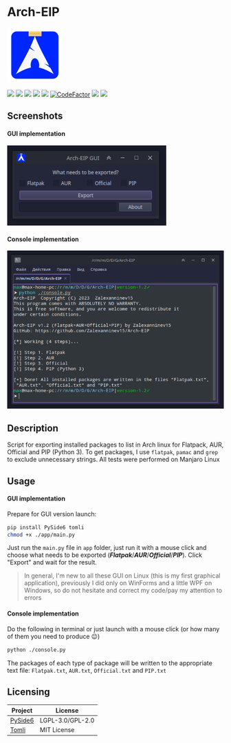 # Arch-EIP

<img src="./app/icon.png" width="128">

 [![](https://img.shields.io/badge/platforms-Arch_Linux-1793D1.svg?logo=archlinux)](https://github.com/Zalexanninev15/Arch-EIP) 
 [![](https://img.shields.io/badge/written_on-Python-3776AB.svg?logo=python)](https://github.com/Zalexanninev15/Arch-EIP) 
 [![](https://img.shields.io/badge/GUI_release-v1.3-blue.svg)](https://github.com/Zalexanninev15/Arch-EIP/blob/main/gui.py) 
 [![](https://img.shields.io/badge/Console_release-v1.2-blue.svg)](https://github.com/Zalexanninev15/Arch-EIP/blob/main/console.py) 
 [![](https://img.shields.io/github/last-commit/Zalexanninev15/Arch-EIP.svg)](https://github.com/Zalexanninev15/Arch-EIP/commits/master) 
 [![CodeFactor](https://www.codefactor.io/repository/github/zalexanninev15/arch-eip/badge)](https://www.codefactor.io/repository/github/zalexanninev15/arch-eip)
 [![](https://img.shields.io/badge/license-GPLv3-ligthgreen.svg)](LICENSE) 
 [![](https://img.shields.io/badge/donate-Buy_Me_a_Coffee-F94400.svg)](https://zalexanninev15.jimdofree.com/buy-me-a-coffee) 

## Screenshots

#### GUI implementation

<img src="./assets/gui.png" width="370">

#### Console implementation

![](./assets/console.png)

## Description

Script for exporting installed packages to list in Arch linux for Flatpack, AUR, Official and PIP (Python 3). To get packages, I use `flatpak`, `pamac` and `grep` to exclude unnecessary strings. All tests were performed on Manjaro Linux 

## Usage

#### GUI implementation

Prepare for GUI version launch:

```bash
pip install PySide6 tomli
chmod +x ./app/main.py
```

Just run the `main.py` file in `app` folder, just run it with a mouse click and choose what needs to be exported (***Flatpak***/***AUR***/***Official***/***PIP***). Click "Export" and wait for the result.

> In general, I'm new to all these GUI on Linux (this is my first graphical application), previously I did only on WinForms and a little WPF on Windows, so do not hesitate and correct my code/pay my attention to errors

#### Console implementation

Do the following in terminal or just launch with a mouse click (or how many of them you need to produce 😉)

```bash
python ./console.py
```

The packages of each type of package will be written to the appropriate text file: `Flatpak.txt`, `AUR.txt`, `Official.txt` and `PIP.txt`

## Licensing

| Project                                      | License          |
| -------------------------------------------- | ---------------- |
| [PySide6](https://pypi.org/project/PySide6/) | LGPL-3.0/GPL-2.0 |
| [Tomli](https://pypi.org/project/tomli/)     | MIT License      |
